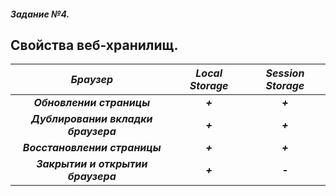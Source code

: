 ##### Задание №4. 


## Свойства веб-хранилищ.

| ***Браузер***               | ***Local Storage***      |***Session Storage***   |
|:---------------------------:|:------------------------:|:----------------------:|
| ***Обновлении страницы***   |            ***+***       |       ***+***          |
| ***Дублировании вкладки браузера***|   ***+***         |      ***+***           |
| ***Восстановлении страницы*** |      ***+***           |      ***+***           |
| ***Закрытии и открытии браузера*** |   ***+***         |      ***-***           |




